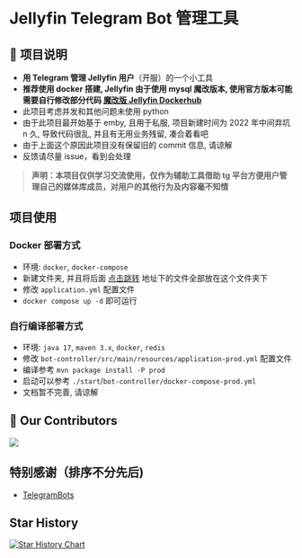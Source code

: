# Jellyfin Telegram Bot 管理工具

## 📜 项目说明

- **用 Telegram 管理 Jellyfin 用户**（开服）的一个小工具
- **推荐使用 docker 搭建, Jellyfin 由于使用 mysql 魔改版本, 使用官方版本可能需要自行修改部分代码 [魔改版 Jellyfin Dockerhub](https://hub.docker.com/repository/docker/ocd0711/jellyfin/general)**
- 此项目考虑并发和其他问题未使用 python
- 由于此项目最开始基于 emby, 且用于私服, 项目新建时间为 2022 年中间弃坑 n 久, 导致代码很乱, 并且有无用业务残留, 凑合着看吧
- 由于上面这个原因此项目没有保留旧的 commit 信息, 请谅解
- 反馈请尽量 issue，看到会处理

> **声明：本项目仅供学习交流使用，仅作为辅助工具借助 tg 平台方便用户管理自己的媒体库成员，对用户的其他行为及内容毫不知情**

## 项目使用

### Docker 部署方式

- 环境: `docker`, `docker-compose`
- 新建文件夹, 并且将后面 [点击跳转](https://github.com/ocd0711/Jellyfin-bot/tree/master/bot-controller) 地址下的文件全部放在这个文件夹下
- 修改 `application.yml` 配置文件
- `docker compose up -d` 即可运行

### 自行编译部署方式

- 环境: `java 17`, `maven 3.x`, `docker`, `redis`
- 修改 `bot-controller/src/main/resources/application-prod.yml` 配置文件
- 编译参考 `mvn package install -P prod`
- 启动可以参考 `./start`/`bot-controller/docker-compose-prod.yml`
- 文档暂不完善, 请谅解

## 💐 Our Contributors

<a href="https://github.com/ocd0711/Jellyfin-bot/graphs/contributors">
  <img src="https://contrib.rocks/image?repo=ocd0711/Jellyfin-bot" />
</a>  

## 特别感谢（排序不分先后)

- [TelegramBots](https://github.com/rubenlagus/TelegramBots)

## Star History

[![Star History Chart](https://api.star-history.com/svg?repos=ocd0711/Jellyfin-bot&type=Date)](https://star-history.com/#ocd0711/Jellyfin-bot)